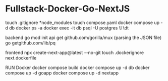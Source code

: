 # Fullstack-Docker-Go-NextJS

touch .gitignore
\*node_modules
touch compose.yaml
docker compose up -d db
docker ps -a
docker exec -it db psql -U postgres
\l
\dt

backend
go mod init api
get github.com/gorilla/mux (parsing the JSON file)
go getgithub.com/lib/pq

frontend
npx create-next-app@latest --no-git
touch .dockerignore next.dockerfile

RUN Docker
docker compose build
docker compose up -d db
docker compose up -d goapp
docker compose up -d nextapp
